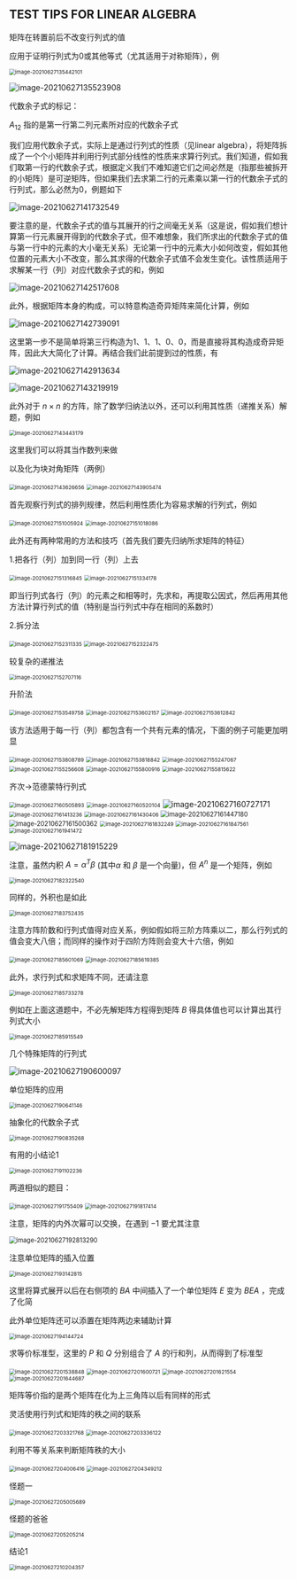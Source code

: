 ## TEST TIPS FOR LINEAR ALGEBRA

矩阵在转置前后不改变行列式的值

应用于证明行列式为0或其他等式（尤其适用于对称矩阵），例

<img src="C:\Users\Lenovo\AppData\Roaming\Typora\typora-user-images\image-20210627135442101.png" alt="image-20210627135442101" style="zoom:67%;" />

![image-20210627135523908](C:\Users\Lenovo\AppData\Roaming\Typora\typora-user-images\image-20210627135523908.png)

代数余子式的标记：

$A_{12}$ 指的是第一行第二列元素所对应的代数余子式

我们应用代数余子式，实际上是通过行列式的性质（见linear algebra），将矩阵拆成了一个个小矩阵并利用行列式部分线性的性质来求算行列式。我们知道，假如我们取第一行的代数余子式，根据定义我们不难知道它们之间必然是（指那些被拆开的小矩阵）是可逆矩阵，但如果我们去求第二行的元素乘以第一行的代数余子式的行列式，那么必然为0，例题如下

![image-20210627141732549](C:\Users\Lenovo\AppData\Roaming\Typora\typora-user-images\image-20210627141732549.png)

要注意的是，代数余子式的值与其展开的行之间毫无关系（这是说，假如我们想计算第一行元素展开得到的代数余子式，但不难想象，我们所求出的代数余子式的值与第一行中的元素的大小毫无关系）无论第一行中的元素大小如何改变，假如其他位置的元素大小不改变，那么其求得的代数余子式值不会发生变化。该性质适用于求解某一行（列）对应代数余子式的和，例如

![image-20210627142517608](C:\Users\Lenovo\AppData\Roaming\Typora\typora-user-images\image-20210627142517608.png)

此外，根据矩阵本身的构成，可以特意构造奇异矩阵来简化计算，例如

![image-20210627142739091](C:\Users\Lenovo\AppData\Roaming\Typora\typora-user-images\image-20210627142739091.png)

这里第一步不是简单将第三行构造为1、1、1、0、0，而是直接将其构造成奇异矩阵，因此大大简化了计算。再结合我们此前提到过的性质，有

![image-20210627142913634](C:\Users\Lenovo\AppData\Roaming\Typora\typora-user-images\image-20210627142913634.png)

![image-20210627143219919](C:\Users\Lenovo\AppData\Roaming\Typora\typora-user-images\image-20210627143219919.png)

此外对于 $n\times n$ 的方阵，除了数学归纳法以外，还可以利用其性质（递推关系）解题，例如

<img src="C:\Users\Lenovo\AppData\Roaming\Typora\typora-user-images\image-20210627143443179.png" alt="image-20210627143443179" style="zoom:67%;" />

这里我们可以将其当作数列来做

以及化为块对角矩阵（两例）

<img src="C:\Users\Lenovo\AppData\Roaming\Typora\typora-user-images\image-20210627143626656.png" alt="image-20210627143626656" style="zoom:67%;" />

<img src="C:\Users\Lenovo\AppData\Roaming\Typora\typora-user-images\image-20210627143905474.png" alt="image-20210627143905474" style="zoom: 67%;" />

首先观察行列式的排列规律，然后利用性质化为容易求解的行列式，例如

<img src="C:\Users\Lenovo\AppData\Roaming\Typora\typora-user-images\image-20210627151005924.png" alt="image-20210627151005924" style="zoom: 67%;" />

<img src="C:\Users\Lenovo\AppData\Roaming\Typora\typora-user-images\image-20210627151018086.png" alt="image-20210627151018086" style="zoom: 67%;" />

此外还有两种常用的方法和技巧（首先我们要先归纳所求矩阵的特征）

1.把各行（列）加到同一行（列）上去

<img src="C:\Users\Lenovo\AppData\Roaming\Typora\typora-user-images\image-20210627151316845.png" alt="image-20210627151316845" style="zoom:67%;" />

<img src="C:\Users\Lenovo\AppData\Roaming\Typora\typora-user-images\image-20210627151334178.png" alt="image-20210627151334178" style="zoom:67%;" />

即当行列式各行（列）的元素之和相等时，先求和，再提取公因式，然后再用其他方法计算行列式的值（特别是当行列式中存在相同的系数时）

2.拆分法

<img src="C:\Users\Lenovo\AppData\Roaming\Typora\typora-user-images\image-20210627152311335.png" alt="image-20210627152311335" style="zoom:67%;" />

<img src="C:\Users\Lenovo\AppData\Roaming\Typora\typora-user-images\image-20210627152322475.png" alt="image-20210627152322475" style="zoom:67%;" />

较复杂的递推法

<img src="C:\Users\Lenovo\AppData\Roaming\Typora\typora-user-images\image-20210627152707116.png" alt="image-20210627152707116" style="zoom:67%;" />

升阶法

<img src="C:\Users\Lenovo\AppData\Roaming\Typora\typora-user-images\image-20210627153549758.png" alt="image-20210627153549758" style="zoom:67%;" />

<img src="C:\Users\Lenovo\AppData\Roaming\Typora\typora-user-images\image-20210627153602157.png" alt="image-20210627153602157" style="zoom:67%;" />

<img src="C:\Users\Lenovo\AppData\Roaming\Typora\typora-user-images\image-20210627153612842.png" alt="image-20210627153612842" style="zoom:67%;" />

该方法适用于每一行（列）都包含有一个共有元素的情况，下面的例子可能更加明显

<img src="C:\Users\Lenovo\AppData\Roaming\Typora\typora-user-images\image-20210627153808789.png" alt="image-20210627153808789" style="zoom:67%;" />

<img src="C:\Users\Lenovo\AppData\Roaming\Typora\typora-user-images\image-20210627153818842.png" alt="image-20210627153818842" style="zoom:67%;" />



<img src="C:\Users\Lenovo\AppData\Roaming\Typora\typora-user-images\image-20210627155247067.png" alt="image-20210627155247067" style="zoom:67%;" />

<img src="C:\Users\Lenovo\AppData\Roaming\Typora\typora-user-images\image-20210627155256608.png" alt="image-20210627155256608" style="zoom:67%;" />

<img src="C:\Users\Lenovo\AppData\Roaming\Typora\typora-user-images\image-20210627155800916.png" alt="image-20210627155800916" style="zoom:67%;" />

<img src="C:\Users\Lenovo\AppData\Roaming\Typora\typora-user-images\image-20210627155815622.png" alt="image-20210627155815622" style="zoom:67%;" />

齐次→范德蒙特行列式

<img src="C:\Users\Lenovo\AppData\Roaming\Typora\typora-user-images\image-20210627160505893.png" alt="image-20210627160505893" style="zoom:67%;" />

<img src="C:\Users\Lenovo\AppData\Roaming\Typora\typora-user-images\image-20210627160520104.png" alt="image-20210627160520104" style="zoom:67%;" />

<img src="C:\Users\Lenovo\AppData\Roaming\Typora\typora-user-images\image-20210627160727171.png" alt="image-20210627160727171"  />

<img src="C:\Users\Lenovo\AppData\Roaming\Typora\typora-user-images\image-20210627161413236.png" alt="image-20210627161413236" style="zoom: 67%;" />

<img src="C:\Users\Lenovo\AppData\Roaming\Typora\typora-user-images\image-20210627161430406.png" alt="image-20210627161430406" style="zoom:67%;" />

<img src="C:\Users\Lenovo\AppData\Roaming\Typora\typora-user-images\image-20210627161447180.png" alt="image-20210627161447180" style="zoom: 80%;" />

<img src="C:\Users\Lenovo\AppData\Roaming\Typora\typora-user-images\image-20210627161500362.png" alt="image-20210627161500362" style="zoom:80%;" />



<img src="C:\Users\Lenovo\AppData\Roaming\Typora\typora-user-images\image-20210627161832249.png" alt="image-20210627161832249" style="zoom:67%;" />

<img src="C:\Users\Lenovo\AppData\Roaming\Typora\typora-user-images\image-20210627161847561.png" alt="image-20210627161847561" style="zoom:67%;" />

<img src="C:\Users\Lenovo\AppData\Roaming\Typora\typora-user-images\image-20210627161941472.png" alt="image-20210627161941472" style="zoom:67%;" />

![image-20210627181915229](C:\Users\Lenovo\AppData\Roaming\Typora\typora-user-images\image-20210627181915229.png)



注意，虽然内积 $A=\alpha^T\beta$ (其中$α$ 和 $β$ 是一个向量)，但 $A^n$ 是一个矩阵，例如

<img src="C:\Users\Lenovo\AppData\Roaming\Typora\typora-user-images\image-20210627182322540.png" alt="image-20210627182322540" style="zoom:67%;" />

同样的，外积也是如此

<img src="C:\Users\Lenovo\AppData\Roaming\Typora\typora-user-images\image-20210627183752435.png" alt="image-20210627183752435" style="zoom:67%;" />

注意方阵阶数和行列式值得对应关系，例如假如将三阶方阵乘以二，那么行列式的值会变大八倍；而同样的操作对于四阶方阵则会变大十六倍，例如

<img src="C:\Users\Lenovo\AppData\Roaming\Typora\typora-user-images\image-20210627185601069.png" alt="image-20210627185601069" style="zoom:67%;" />

<img src="C:\Users\Lenovo\AppData\Roaming\Typora\typora-user-images\image-20210627185619385.png" alt="image-20210627185619385" style="zoom: 67%;" />

此外，求行列式和求矩阵不同，还请注意

<img src="C:\Users\Lenovo\AppData\Roaming\Typora\typora-user-images\image-20210627185733278.png" alt="image-20210627185733278" style="zoom:67%;" />

例如在上面这道题中，不必先解矩阵方程得到矩阵 $B$ 得具体值也可以计算出其行列式大小

<img src="C:\Users\Lenovo\AppData\Roaming\Typora\typora-user-images\image-20210627185915549.png" alt="image-20210627185915549" style="zoom:67%;" />

几个特殊矩阵的行列式

![image-20210627190600097](C:\Users\Lenovo\AppData\Roaming\Typora\typora-user-images\image-20210627190600097.png)

单位矩阵的应用

<img src="C:\Users\Lenovo\AppData\Roaming\Typora\typora-user-images\image-20210627190641146.png" alt="image-20210627190641146" style="zoom:67%;" />

抽象化的代数余子式

<img src="C:\Users\Lenovo\AppData\Roaming\Typora\typora-user-images\image-20210627190835268.png" alt="image-20210627190835268" style="zoom:67%;" />

有用的小结论1

<img src="C:\Users\Lenovo\AppData\Roaming\Typora\typora-user-images\image-20210627191102236.png" alt="image-20210627191102236" style="zoom:67%;" />

两道相似的题目：

<img src="C:\Users\Lenovo\AppData\Roaming\Typora\typora-user-images\image-20210627191755409.png" alt="image-20210627191755409" style="zoom: 67%;" />

<img src="C:\Users\Lenovo\AppData\Roaming\Typora\typora-user-images\image-20210627191817414.png" alt="image-20210627191817414" style="zoom:67%;" />

注意，矩阵的内外次幂可以交换，在遇到 $-1$ 要尤其注意

<img src="C:\Users\Lenovo\AppData\Roaming\Typora\typora-user-images\image-20210627192813290.png" alt="image-20210627192813290" style="zoom: 80%;" />

注意单位矩阵的插入位置

<img src="C:\Users\Lenovo\AppData\Roaming\Typora\typora-user-images\image-20210627193142815.png" alt="image-20210627193142815" style="zoom:67%;" />

这里将算式展开以后在右侧项的 $BA$ 中间插入了一个单位矩阵 $E$ 变为 $BEA$ ，完成了化简

此外单位矩阵还可以添置在矩阵两边来辅助计算

<img src="C:\Users\Lenovo\AppData\Roaming\Typora\typora-user-images\image-20210627194144724.png" alt="image-20210627194144724" style="zoom:67%;" />

求等价标准型，这里的 $P$ 和 $Q$ 分别组合了 $A$ 的行和列，从而得到了标准型

<img src="C:\Users\Lenovo\AppData\Roaming\Typora\typora-user-images\image-20210627201538848.png" alt="image-20210627201538848" style="zoom:67%;" />

<img src="C:\Users\Lenovo\AppData\Roaming\Typora\typora-user-images\image-20210627201600721.png" alt="image-20210627201600721" style="zoom:67%;" />



<img src="C:\Users\Lenovo\AppData\Roaming\Typora\typora-user-images\image-20210627201621554.png" alt="image-20210627201621554" style="zoom:67%;" />

<img src="C:\Users\Lenovo\AppData\Roaming\Typora\typora-user-images\image-20210627201644687.png" alt="image-20210627201644687" style="zoom:67%;" />

矩阵等价指的是两个矩阵在化为上三角阵以后有同样的形式

灵活使用行列式和矩阵的秩之间的联系

<img src="C:\Users\Lenovo\AppData\Roaming\Typora\typora-user-images\image-20210627203321768.png" alt="image-20210627203321768" style="zoom:67%;" />

<img src="C:\Users\Lenovo\AppData\Roaming\Typora\typora-user-images\image-20210627203336122.png" alt="image-20210627203336122" style="zoom:67%;" />

利用不等关系来判断矩阵秩的大小

<img src="C:\Users\Lenovo\AppData\Roaming\Typora\typora-user-images\image-20210627204006416.png" alt="image-20210627204006416" style="zoom:67%;" />

<img src="C:\Users\Lenovo\AppData\Roaming\Typora\typora-user-images\image-20210627204349212.png" alt="image-20210627204349212" style="zoom:67%;" />

怪题一

<img src="C:\Users\Lenovo\AppData\Roaming\Typora\typora-user-images\image-20210627205005689.png" alt="image-20210627205005689" style="zoom:67%;" />

怪题的爸爸

<img src="C:\Users\Lenovo\AppData\Roaming\Typora\typora-user-images\image-20210627205205214.png" alt="image-20210627205205214" style="zoom:67%;" />

结论1

<img src="C:\Users\Lenovo\AppData\Roaming\Typora\typora-user-images\image-20210627210204357.png" alt="image-20210627210204357" style="zoom: 67%;" />

































































